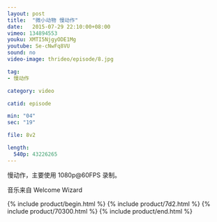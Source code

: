 ```yaml
---
layout: post
title:  "微小动物 慢动作"
date:   2015-07-29 22:10:00+08:00
vimeo: 134894553
youku: XMTI5NjgyODE1Mg
youtube: Se-cNwFq8VU
sound: no
video-image: thrideo/episode/8.jpg

tag: 
- 慢动作

category: video

catid: episode

min: "04"
sec: "19"

file: 8v2

length:
  540p: 43226265
---
```


慢动作，主要使用 1080p@60FPS 录制。

音乐来自 Welcome Wizard

{% include product/begin.html %}
{% include product/7d2.html %}
{% include product/70300.html %}
{% include product/end.html %}